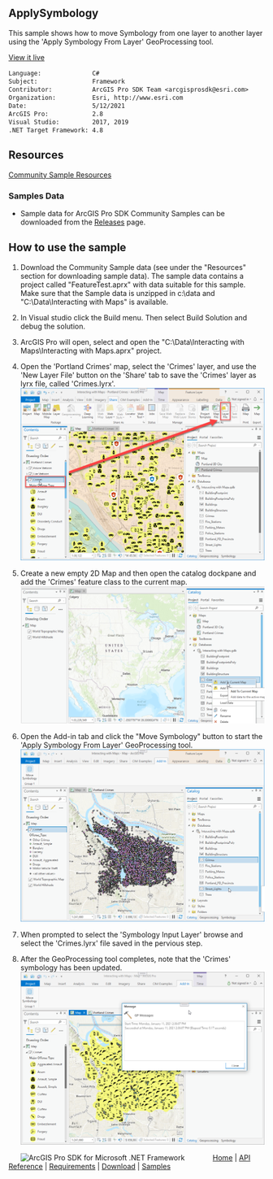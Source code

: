 ## ApplySymbology

<!-- TODO: Write a brief abstract explaining this sample -->
This sample shows how to move Symbology from one layer to another layer using the 'Apply Symbology From Layer' GeoProcessing tool.    
  


<a href="http://pro.arcgis.com/en/pro-app/sdk/" target="_blank">View it live</a>

<!-- TODO: Fill this section below with metadata about this sample-->
```
Language:              C#
Subject:               Framework
Contributor:           ArcGIS Pro SDK Team <arcgisprosdk@esri.com>
Organization:          Esri, http://www.esri.com
Date:                  5/12/2021
ArcGIS Pro:            2.8
Visual Studio:         2017, 2019
.NET Target Framework: 4.8
```

## Resources

[Community Sample Resources](https://github.com/Esri/arcgis-pro-sdk-community-samples#resources)

### Samples Data

* Sample data for ArcGIS Pro SDK Community Samples can be downloaded from the [Releases](https://github.com/Esri/arcgis-pro-sdk-community-samples/releases) page.  

## How to use the sample
<!-- TODO: Explain how this sample can be used. To use images in this section, create the image file in your sample project's screenshots folder. Use relative url to link to this image using this syntax: ![My sample Image](FacePage/SampleImage.png) -->
1. Download the Community Sample data (see under the "Resources" section for downloading sample data).  The sample data contains a project called "FeatureTest.aprx" with data suitable for this sample.  Make sure that the Sample data is unzipped in c:\data and "C:\Data\Interacting with Maps" is available.   
1. In Visual studio click the Build menu. Then select Build Solution and debug the solution.  
1. ArcGIS Pro will open, select and open the "C:\Data\Interacting with Maps\Interacting with Maps.aprx" project.  
1. Open the 'Portland Crimes' map, select the 'Crimes' layer, and use the 'New Layer File' button on the 'Share' tab to save the 'Crimes' layer as lyrx file, called 'Crimes.lyrx'.  
![UI](Screenshots/Screen1.png)  
  
1. Create a new empty 2D Map and then open the catalog dockpane and add the 'Crimes' feature class to the current map.  
![UI](Screenshots/Screen2.png)  
  
1. Open the Add-in tab and click the "Move Symbology" button to start the 'Apply Symbology From Layer' GeoProcessing tool.  
![UI](Screenshots/Screen3.png)  
  
1. When prompted to select the 'Symbology Input Layer' browse and select the 'Crimes.lyrx' file saved in the pervious step.  
1. After the GeoProcessing tool completes, note that the 'Crimes' symbology has been updated.  
![UI](Screenshots/Screen4.png)  
  


<!-- End -->

&nbsp;&nbsp;&nbsp;&nbsp;&nbsp;&nbsp;<img src="https://esri.github.io/arcgis-pro-sdk/images/ArcGISPro.png"  alt="ArcGIS Pro SDK for Microsoft .NET Framework" height = "20" width = "20" align="top"  >
&nbsp;&nbsp;&nbsp;&nbsp;&nbsp;&nbsp;&nbsp;&nbsp;&nbsp;&nbsp;&nbsp;&nbsp;
[Home](https://github.com/Esri/arcgis-pro-sdk/wiki) | <a href="https://pro.arcgis.com/en/pro-app/latest/sdk/api-reference" target="_blank">API Reference</a> | [Requirements](https://github.com/Esri/arcgis-pro-sdk/wiki#requirements) | [Download](https://github.com/Esri/arcgis-pro-sdk/wiki#installing-arcgis-pro-sdk-for-net) | <a href="https://github.com/esri/arcgis-pro-sdk-community-samples" target="_blank">Samples</a>
